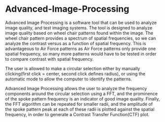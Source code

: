 # Advanced-Image-Processing

Advanced Image Processing is a software tool that can be used to analyze image quality, and test imaging systems. The tool is designed 
to analyze image quality based on wheel chair patterns found within the image. The wheel chair pattern provides a spectrum of spatial 
frequencies, so we can analyze the contrast versus as a function of spatial frequency. This is advantageous to Air Force patterns as
Air Force patterns only provide one spatial frequency, so many more patterns would have to be tested in order to compare contrast with 
spatial frequency.

The user is allowed to make a circular selection either by manually clicking(first click = center, second click defines radius), or 
using the automatic mode to allow the computer to identify the patterns. 

Advanced Image Processing allows the user to analyze the frequency components around the circular selection using a FFT, 
and the prominence of the spoke pattern frequency is an indicator of good image quality. Finally, the FFT algorithm can be repeated
for smaller radii, and the amplitude of the spoke pattern peak at each of these radii is plotted against the spatial frequency,
in order to generate a Contrast Transfer Function(CTF) plot.
